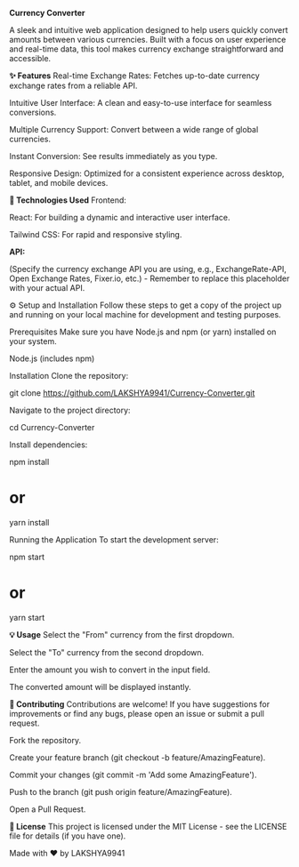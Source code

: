 **Currency Converter**

A sleek and intuitive web application designed to help users quickly convert amounts between various currencies. Built with a focus on user experience and real-time data, this tool makes currency exchange straightforward and accessible.

**✨ Features**
Real-time Exchange Rates: Fetches up-to-date currency exchange rates from a reliable API.

Intuitive User Interface: A clean and easy-to-use interface for seamless conversions.

Multiple Currency Support: Convert between a wide range of global currencies.

Instant Conversion: See results immediately as you type.

Responsive Design: Optimized for a consistent experience across desktop, tablet, and mobile devices.

**🚀 Technologies Used**
Frontend:

React: For building a dynamic and interactive user interface.

Tailwind CSS: For rapid and responsive styling.

**API:**

(Specify the currency exchange API you are using, e.g., ExchangeRate-API, Open Exchange Rates, Fixer.io, etc.) - Remember to replace this placeholder with your actual API.

⚙️ Setup and Installation
Follow these steps to get a copy of the project up and running on your local machine for development and testing purposes.

Prerequisites
Make sure you have Node.js and npm (or yarn) installed on your system.

Node.js (includes npm)

Installation
Clone the repository:

git clone https://github.com/LAKSHYA9941/Currency-Converter.git

Navigate to the project directory:

cd Currency-Converter

Install dependencies:

npm install
# or
yarn install

Running the Application
To start the development server:

npm start
# or
yarn start

**💡 Usage**
Select the "From" currency from the first dropdown.

Select the "To" currency from the second dropdown.

Enter the amount you wish to convert in the input field.

The converted amount will be displayed instantly.

**🤝 Contributing**
Contributions are welcome! If you have suggestions for improvements or find any bugs, please open an issue or submit a pull request.

Fork the repository.

Create your feature branch (git checkout -b feature/AmazingFeature).

Commit your changes (git commit -m 'Add some AmazingFeature').

Push to the branch (git push origin feature/AmazingFeature).

Open a Pull Request.

**📄 License**
This project is licensed under the MIT License - see the LICENSE file for details (if you have one).

Made with ❤️ by LAKSHYA9941
